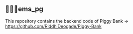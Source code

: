 ## 👩🏻‍💻ems_pg

This repository contains the backend code of Piggy Bank -> https://github.com/RiddhiDeogade/Piggy-Bank 

